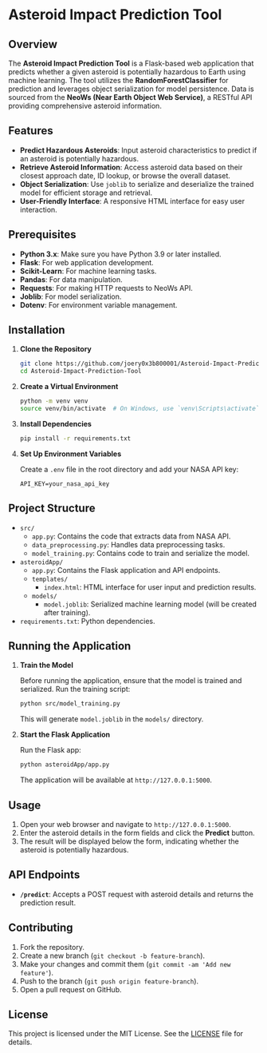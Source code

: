 # Asteroid Impact Prediction Tool

## Overview

The **Asteroid Impact Prediction Tool** is a Flask-based web application that predicts whether a given asteroid is potentially hazardous to Earth using machine learning. The tool utilizes the **RandomForestClassifier** for prediction and leverages object serialization for model persistence. Data is sourced from the **NeoWs (Near Earth Object Web Service)**, a RESTful API providing comprehensive asteroid information.

## Features

- **Predict Hazardous Asteroids**: Input asteroid characteristics to predict if an asteroid is potentially hazardous.
- **Retrieve Asteroid Information**: Access asteroid data based on their closest approach date, ID lookup, or browse the overall dataset.
- **Object Serialization**: Use `joblib` to serialize and deserialize the trained model for efficient storage and retrieval.
- **User-Friendly Interface**: A responsive HTML interface for easy user interaction.

## Prerequisites

- **Python 3.x**: Make sure you have Python 3.9 or later installed.
- **Flask**: For web application development.
- **Scikit-Learn**: For machine learning tasks.
- **Pandas**: For data manipulation.
- **Requests**: For making HTTP requests to NeoWs API.
- **Joblib**: For model serialization.
- **Dotenv**: For environment variable management.

## Installation

1. **Clone the Repository**

   ```bash
   git clone https://github.com/joery0x3b800001/Asteroid-Impact-Prediction-Tool
   cd Asteroid-Impact-Prediction-Tool
   ```

2. **Create a Virtual Environment**

   ```bash
   python -m venv venv
   source venv/bin/activate  # On Windows, use `venv\Scripts\activate`
   ```

3. **Install Dependencies**

   ```bash
   pip install -r requirements.txt
   ```

4. **Set Up Environment Variables**

   Create a `.env` file in the root directory and add your NASA API key:

   ```plaintext
   API_KEY=your_nasa_api_key
   ```

## Project Structure

- `src/`
  - `app.py`: Contains the code that extracts data from NASA API.
  - `data_preprocessing.py`: Handles data preprocessing tasks.
  - `model_training.py`: Contains code to train and serialize the model.
- `asteroidApp/`
  - `app.py`: Contains the Flask application and API endpoints.
  - `templates/`
    - `index.html`: HTML interface for user input and prediction results.
  - `models/`
    - `model.joblib`: Serialized machine learning model (will be created after training).
- `requirements.txt`: Python dependencies.

## Running the Application

1. **Train the Model**

   Before running the application, ensure that the model is trained and serialized. Run the training script:

   ```bash
   python src/model_training.py
   ```

   This will generate `model.joblib` in the `models/` directory.

2. **Start the Flask Application**

   Run the Flask app:

   ```bash
   python asteroidApp/app.py
   ```

   The application will be available at `http://127.0.0.1:5000`.

## Usage

1. Open your web browser and navigate to `http://127.0.0.1:5000`.
2. Enter the asteroid details in the form fields and click the **Predict** button.
3. The result will be displayed below the form, indicating whether the asteroid is potentially hazardous.

## API Endpoints

- **`/predict`**: Accepts a POST request with asteroid details and returns the prediction result.

## Contributing

1. Fork the repository.
2. Create a new branch (`git checkout -b feature-branch`).
3. Make your changes and commit them (`git commit -am 'Add new feature'`).
4. Push to the branch (`git push origin feature-branch`).
5. Open a pull request on GitHub.

## License

This project is licensed under the MIT License. See the [LICENSE](./LICENSE.md) file for details.
